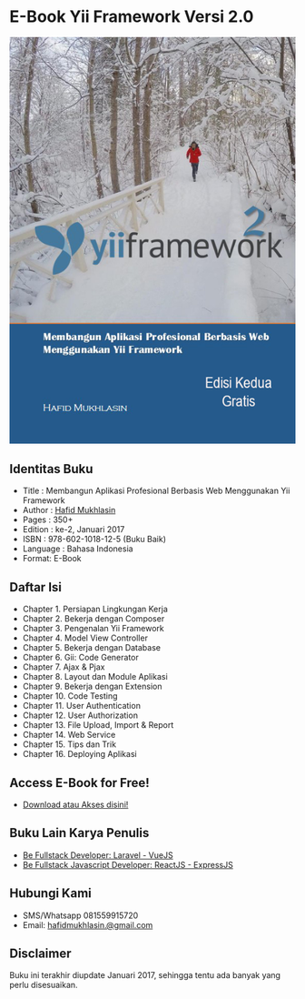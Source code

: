 # E-Book Yii Framework Versi 2.0

![cover buku](https://github.com/hscstudio/yii2-book-id/blob/master/images/cover-depan.jpg?raw=true)

## Identitas Buku

- Title : Membangun Aplikasi Profesional Berbasis Web Menggunakan Yii Framework
- Author : [Hafid Mukhlasin](http://hafidmukhlasin.com)
- Pages : 350+
- Edition : ke-2, Januari 2017
- ISBN : 978-602-1018-12-5 (Buku Baik)
- Language : Bahasa Indonesia
- Format: E-Book

## Daftar Isi

- Chapter 1. Persiapan Lingkungan Kerja
- Chapter 2. Bekerja dengan Composer
- Chapter 3. Pengenalan Yii Framework
- Chapter 4. Model View Controller
- Chapter 5. Bekerja dengan Database
- Chapter 6. Gii: Code Generator
- Chapter 7. Ajax & Pjax
- Chapter 8. Layout dan Module Aplikasi
- Chapter 9. Bekerja dengan Extension
- Chapter 10. Code Testing
- Chapter 11. User Authentication	
- Chapter 12. User Authorization
- Chapter 13. File Upload, Import & Report
- Chapter 14. Web Service
- Chapter 15. Tips dan Trik
- Chapter 16. Deploying Aplikasi

## Access E-Book for Free!

- [Download atau Akses disini!](http://bit.ly/ebook-yii-2-indonesia)

## Buku Lain Karya Penulis

- [Be Fullstack Developer: Laravel - VueJS](https://buku-laravel-vue.com)
- [Be Fullstack Javascript Developer: ReactJS - ExpressJS](https://bukureact.id)

## Hubungi Kami

- SMS/Whatsapp 081559915720
- Email: hafidmukhlasin.@gmail.com

## Disclaimer

Buku ini terakhir diupdate Januari 2017, sehingga tentu ada banyak yang perlu disesuaikan.

